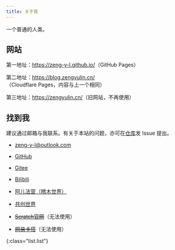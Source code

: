 ```yaml
---
title: 关于我
---
```


一个普通的人类。

## 网站

第一地址：<https://zeng-y-l.github.io/>（GitHub Pages）

第二地址：<https://blog.zengyulin.cn/>（Cloudflare Pages，内容与上一个相同）

第三地址：<https://zengyulin.cn/>（旧网站，不再使用）

## 找到我

建议通过邮箱与我联系。有关于本站的问题，亦可在[仓库](https://github.com/zeng-y-l/zeng-y-l.github.io)发 Issue 提出。

- [zeng-y-l@outlook.com](mailto:zeng-y-l@outlook.com)

- [GitHub](https://github.com/zeng-y-l/)

- [Gitee](https://gitee.com/Zeng_YL)

- [Bilibili](https://space.bilibili.com/515184489)

- [阿儿法营（稽木世界）](https://gitblock.cn/Users/1192266)

- [共创世界](https://www.ccw.site/student/60ba7f89fa5edd0db16995f6)

- ~~[Scratch官网](https://scratch.mit.edu/users/zengyl/)~~<span :class="list.small">（无法使用）</span>

- ~~[网易卡搭](https://kada.163.com/u/1546373.htm)~~<span :class="list.small">（无法使用）</span>

{:class="list.list"}

<script lang="ts" setup>
  import list from '../lib/list.module.styl'
</script>